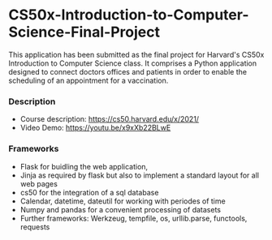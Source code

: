# CS50x-Introduction-to-Computer-Science-Final-Project

This application has been submitted as the final project for Harvard's CS50x Introduction to Computer Science class. It comprises a Python application designed to connect doctors offices and patients in order to enable the scheduling of an appointment for a vaccination.


### Description

- Course description: https://cs50.harvard.edu/x/2021/
- Video Demo: https://youtu.be/x9xXb22BLwE


### Frameworks

- Flask for buidling the web application,
- Jinja as required by flask but also to implement a standard layout for all web pages
- cs50 for the integration of a sql database
- Calendar, datetime, dateutil for working with periodes of time
- Numpy and pandas for a convenient processing of datasets
- Further frameworks: Werkzeug, tempfile, os, urllib.parse, functools, requests
